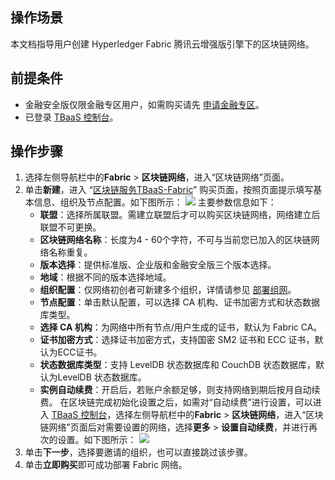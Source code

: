 ## 操作场景
本文档指导用户创建 Hyperledger Fabric 腾讯云增强版引擎下的区块链网络。



## 前提条件
- 金融安全版仅限金融专区用户，如需购买请先 [申请金融专区](https://cloud.tencent.com/document/product/304/2768)。
- 已登录 [TBaaS 控制台](https://console.cloud.tencent.com/tbaas)。

## 操作步骤
1. 选择左侧导航栏中的**Fabric** > **区块链网络**，进入“区块链网络”页面。
2. 单击**新建**，进入 “[区块链服务TBaaS-Fabric](https://buy.cloud.tencent.com/tbaas_blockchain?engine=0)” 购买页面，按照页面提示填写基本信息、组织及节点配置。如下图所示： 
![](https://main.qcloudimg.com/raw/0572bf2b092dc1474de7c393affc83b0.png)
主要参数信息如下：
	- **联盟**：选择所属联盟。需建立联盟后才可以购买区块链网络，网络建立后联盟不可更换。
	- **区块链网络名称**：长度为4 - 60个字符，不可与当前您已加入的区块链网络名称重复。
	- **版本选择**：提供标准版、企业版和金融安全版三个版本选择。
	- **地域**：根据不同的版本选择地域。
	- **组织配置**：仅网络初创者可新建多个组织，详情请参见 [部署组网](https://cloud.tencent.com/document/product/663/43444)。
	- **节点配置**：单击默认配置，可以选择 CA 机构、证书加密方式和状态数据库类型。
	- **选择 CA 机构**：为网络中所有节点/用户生成的证书，默认为 Fabric CA。
	- **证书加密方式**：选择证书加密方式，支持国密 SM2 证书和 ECC 证书，默认为ECC证书。
	- **状态数据库类型**：支持 LevelDB 状态数据库和 CouchDB 状态数据库，默认为LevelDB 状态数据库。
	- **实例自动续费**：开启后，若账户余额足够，则支持网络到期后按月自动续费。
	    在区块链完成初始化设置之后，如需对“自动续费”进行设置，可以进入 [TBaaS 控制台](https://console.cloud.tencent.com/tbaas)，选择左侧导航栏中的**Fabric** > **区块链网络**，进入“区块链网络”页面后对需要设置的网络，选择**更多** > **设置自动续费**，并进行再次的设置。如下图所示： 
![](https://main.qcloudimg.com/raw/0388bdf218f0d8694e0dd9ef668bed57.png)
3. 单击**下一步**，选择要邀请的组织，也可以直接跳过该步骤。
4. 单击**立即购买**即可成功部署 Fabric 网络。

